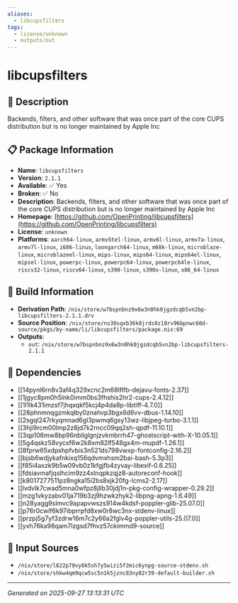 ```yaml
---
aliases:
  - libcupsfilters
tags:
  - license/unknown
  - outputs/out
---
```


# libcupsfilters

## 📝 Description

Backends, filters, and other software that was once part of the core CUPS distribution but is no longer maintained by Apple Inc

## 📋 Package Information

- **Name**: `libcupsfilters`
- **Version**: `2.1.1`
- **Available**: ✅ Yes
- **Broken**: ✅ No
- **Description**: Backends, filters, and other software that was once part of the core CUPS distribution but is no longer maintained by Apple Inc
- **Homepage**: [https://github.com/OpenPrinting/libcupsfilters](https://github.com/OpenPrinting/libcupsfilters)
- **License**: `unknown`
- **Platforms**: `aarch64-linux`, `armv5tel-linux`, `armv6l-linux`, `armv7a-linux`, `armv7l-linux`, `i686-linux`, `loongarch64-linux`, `m68k-linux`, `microblaze-linux`, `microblazeel-linux`, `mips-linux`, `mips64-linux`, `mips64el-linux`, `mipsel-linux`, `powerpc-linux`, `powerpc64-linux`, `powerpc64le-linux`, `riscv32-linux`, `riscv64-linux`, `s390-linux`, `s390x-linux`, `x86_64-linux`

## 🔧 Build Information

- **Derivation Path**: `/nix/store/w7bspnbnz9x6w3n0hk0jgzdcqb5vn2bp-libcupsfilters-2.1.1.drv`
- **Source Position**: `/nix/store/ns30sqxb36k8jrds8z18rv96bpnwc60d-source/pkgs/by-name/li/libcupsfilters/package.nix:69`
- **Outputs**:
  - `out`:  `/nix/store/w7bspnbnz9x6w3n0hk0jgzdcqb5vn2bp-libcupsfilters-2.1.1`

## 🔗 Dependencies

- [[14pynl6rn8v3af4q329xcnc2m68lflfb-dejavu-fonts-2.37]]
- [[1jgyc8pm0h5lnk0imm0bs3fhshis2hr2-cups-2.4.12]]
- [[1l1lk431imzsf7jhqxqkf5kcj4p4da8p-libtiff-4.7.0]]
- [[28phnmnqgzmkqlby0znahvp3bgx6d6vv-dbus-1.14.10]]
- [[2sgql247rkyqmnad6gl3pwmq6gsy13wz-libjpeg-turbo-3.1.1]]
- [[3hji9rcm00lmp2z8jd7k2rncc09qq2sh-qpdf-11.10.1]]
- [[3qp106mw8bp96nbllglgnjzvkmbrrh47-ghostscript-with-X-10.05.1]]
- [[5g4qskz58vycxf6w2k8xm82lf548gx4m-mupdf-1.26.1]]
- [[8fprw65xdpxhpfvbis3n521ds798vwxp-fontconfig-2.16.2]]
- [[bjsb6wdjykafnkixq156qdvmxhsm2bai-bash-5.3p3]]
- [[f85i4axzk9b5w09vb0z1kfgjfb4zyvay-libexif-0.6.25]]
- [[fdsiavmafjqslhcim9zz4xlnqpkzqjz8-autoreconf-hook]]
- [[k8017277511pz8ngka15i2bs8xjk20fg-lcms2-2.17]]
- [[lvdvlk7cwad5mna0wfpz8jllb30jdj1n-pkg-config-wrapper-0.29.2]]
- [[mzg1vkyzabv01ja719b3zj9hzwkzhyk2-libpng-apng-1.6.49]]
- [[n28yagg9slmvc9apapvwszs914w4kdsf-poppler-glib-25.07.0]]
- [[p76r0cwlf6k97ibprrpfd8xw0r8wc3nx-stdenv-linux]]
- [[przpj5g7yf3zdrw16m7c2y66a2fglv4g-poppler-utils-25.07.0]]
- [[yxh76ka98qam7lzgsd7fhvz57ckimmd9-source]]

## 📁 Input Sources

- `/nix/store/l622p70vy8k5sh7y5wizi5f2mic6ynpg-source-stdenv.sh`
- `/nix/store/shkw4qm9qcw5sc5n1k5jznc83ny02r39-default-builder.sh`

---
*Generated on 2025-09-27 13:13:31 UTC*
